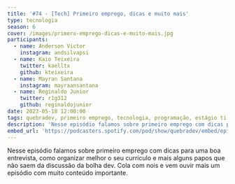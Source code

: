 ```yaml
---
title: '#74 - [Tech] Primeiro emprego, dicas e muito mais'
type: tecnologia
season: 6
cover: /images/primero-emprego-dicas-e-muito-mais.jpg
participants:
  - name: Anderson Victor 
    instagram: andsilvapsi 
  - name: Kaio Teixeira
    twitter: kaelltx
    github: kteixeira
  - name: Mayran Santana 
    instagram: mayraansantana 
  - name: Reginaldo Junior
    twitter: r1g312
    github: reginaldojunior
date: 2023-05-18 12:00:00
tags: quebradev, primeiro emprego, tecnologia, programação, estágio ti, estágio programação, trainee, como montar currículo, dicas primeiro emprego
description: 'Nesse episódio falamos sobre primeiro emprego com dicas para uma boa entrevista, como organizar melhor o seu currículo e mais alguns papos que não saem da discussão da bolha dev...'
embed_url: 'https://podcasters.spotify.com/pod/show/quebradev/embed/episodes/74---Tech-Primeiro-emprego--dicas-e-muito-mais-e2492vt'
---
```


Nesse episódio falamos sobre primeiro emprego com dicas para uma boa entrevista, como organizar melhor o seu currículo e mais alguns papos que não saem da discussão da bolha dev.
Cola com nois e vem ouvir mais um episódio com muito conteúdo importante.
